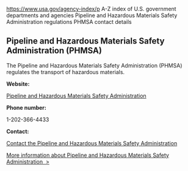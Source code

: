 

https://www.usa.gov/agency-index/p
A-Z index of U.S. government departments and agencies
Pipeline and Hazardous Materials Safety Administration regulations
PHMSA contact details

## Pipeline and Hazardous Materials Safety Administration (PHMSA)

The Pipeline and Hazardous Materials Safety Administration (PHMSA) regulates the transport of hazardous materials.

**Website:**

[Pipeline and Hazardous Materials Safety Administration](http://www.phmsa.dot.gov/)

**Phone number:**

1-202-366-4433

**Contact:**

[Contact the Pipeline and Hazardous Materials Safety Administration](https://www.phmsa.dot.gov/about-phmsa/phmsas-mission)

[More information about Pipeline and Hazardous Materials Safety Administration  >](https://www.usa.gov/agencies/pipeline-and-hazardous-materials-safety-administration)
